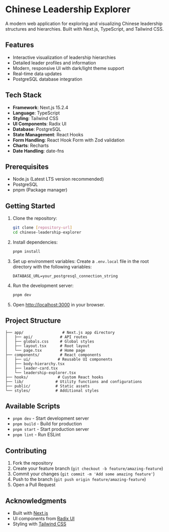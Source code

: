 # Chinese Leadership Explorer

A modern web application for exploring and visualizing Chinese leadership structures and hierarchies. Built with Next.js, TypeScript, and Tailwind CSS.

## Features

- Interactive visualization of leadership hierarchies
- Detailed leader profiles and information
- Modern, responsive UI with dark/light theme support
- Real-time data updates
- PostgreSQL database integration

## Tech Stack

- **Framework**: Next.js 15.2.4
- **Language**: TypeScript
- **Styling**: Tailwind CSS
- **UI Components**: Radix UI
- **Database**: PostgreSQL
- **State Management**: React Hooks
- **Form Handling**: React Hook Form with Zod validation
- **Charts**: Recharts
- **Date Handling**: date-fns

## Prerequisites

- Node.js (Latest LTS version recommended)
- PostgreSQL
- pnpm (Package manager)

## Getting Started

1. Clone the repository:
   ```bash
   git clone [repository-url]
   cd chinese-leadership-explorer
   ```

2. Install dependencies:
   ```bash
   pnpm install
   ```

3. Set up environment variables:
   Create a `.env.local` file in the root directory with the following variables:
   ```
   DATABASE_URL=your_postgresql_connection_string
   ```

4. Run the development server:
   ```bash
   pnpm dev
   ```

5. Open [http://localhost:3000](http://localhost:3000) in your browser.

## Project Structure

```
├── app/                 # Next.js app directory
│   ├── api/            # API routes
│   ├── globals.css     # Global styles
│   ├── layout.tsx      # Root layout
│   └── page.tsx        # Home page
├── components/         # React components
│   ├── ui/            # Reusable UI components
│   ├── body-hierarchy.tsx
│   ├── leader-card.tsx
│   └── leadership-explorer.tsx
├── hooks/             # Custom React hooks
├── lib/              # Utility functions and configurations
├── public/           # Static assets
└── styles/           # Additional styles
```

## Available Scripts

- `pnpm dev` - Start development server
- `pnpm build` - Build for production
- `pnpm start` - Start production server
- `pnpm lint` - Run ESLint

## Contributing

1. Fork the repository
2. Create your feature branch (`git checkout -b feature/amazing-feature`)
3. Commit your changes (`git commit -m 'Add some amazing feature'`)
4. Push to the branch (`git push origin feature/amazing-feature`)
5. Open a Pull Request

## Acknowledgments

- Built with [Next.js](https://nextjs.org/)
- UI components from [Radix UI](https://www.radix-ui.com/)
- Styling with [Tailwind CSS](https://tailwindcss.com/) 